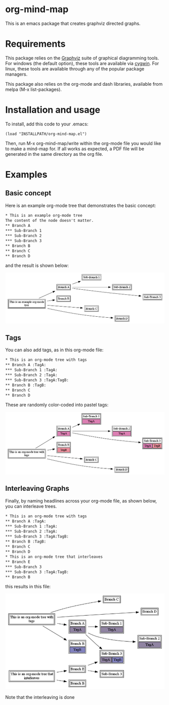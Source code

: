 # org-mind-map
This is an emacs package that creates graphviz directed graphs.

# Requirements

This package relies on the [Graphviz](http://graphviz.org/) suite of graphical diagramming tools. For windows (the default option), these tools are available via [cygwin](http://cygwin.com/). For linux, these tools are available through any of the popular package managers.

This package also relies on the org-mode and dash libraries, available from melpa (M-x list-packages).

# Installation and usage

To install, add this code to your .emacs:

```elisp
(load "INSTALLPATH/org-mind-map.el")
```

Then, run M-x org-mind-map/write within the org-mode file you would like to make a mind-map for. If all works as expected, a PDF file will be generated in the same directory as the org file.

# Examples

## Basic concept

Here is an example org-mode tree that demonstrates the basic concept:

```Org
* This is an example org-mode tree
The content of the node doesn't matter.
** Branch A
*** Sub-Branch 1
*** Sub-Branch 2
*** Sub-Branch 3
** Branch B
** Branch C
** Branch D
```

and the result is shown below:

![example-1.org.pdf](example-1.org.png)

## Tags

You can also add tags, as in this org-mode file:

```Org
* This is an org-mode tree with tags
** Branch A :TagA:
*** Sub-Branch 1 :TagA:
*** Sub-Branch 2 :TagA:
*** Sub-Branch 3 :TagA:TagB:
** Branch B :TagB:
** Branch C
** Branch D
```

These are randomly color-coded into pastel tags:

![example-2.org.pdf](example-2.org.png)

## Interleaving Graphs

Finally, by naming headlines across your org-mode file, as shown below, you can interleave trees.

```Org
* This is an org-mode tree with tags
** Branch A :TagA:
*** Sub-Branch 1 :TagA:
*** Sub-Branch 2 :TagA:
*** Sub-Branch 3 :TagA:TagB:
** Branch B :TagB:
** Branch C
** Branch D
* This is an org-mode tree that interleaves
** Branch E
*** Sub-Branch 3
*** Sub-Branch 3 :TagA:TagB:
** Branch B
```


 this results in this file:

![example-3.org.pdf](example-3.org.png)

Note that the interleaving is done 

